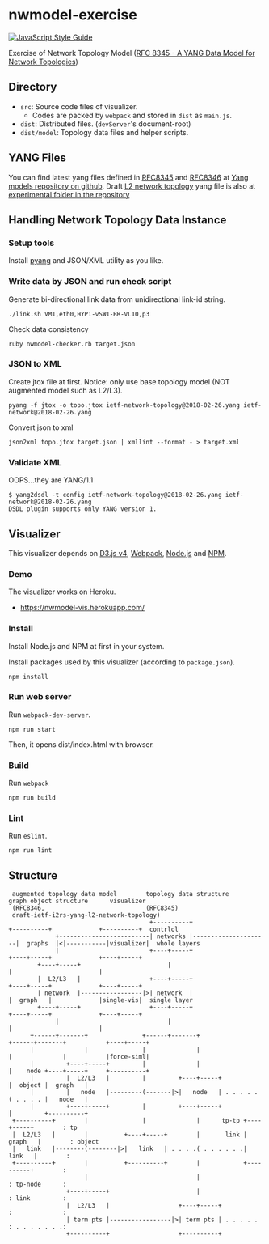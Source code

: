 # nwmodel-exercise

[![JavaScript Style Guide](https://img.shields.io/badge/code_style-standard-brightgreen.svg)](https://standardjs.com)

Exercise of Network Topology Model ([RFC 8345 \- A YANG Data Model for Network Topologies](https://datatracker.ietf.org/doc/rfc8345/))

## Directory

* `src`: Source code files of visualizer.
  * Codes are packed by `webpack` and stored in `dist` as `main.js`.
* `dist`: Distributed files. (`devServer`'s document-root)
* `dist/model`: Topology data files and helper scripts.

## YANG Files

You can find latest yang files defined in [RFC8345](https://www.rfc-editor.org/info/rfc8345
) and [RFC8346](https://www.rfc-editor.org/info/rfc8346) at [Yang models repository on github](https://github.com/YangModels/yang/tree/master/standard/ietf/RFC).
Draft [L2 network topology](https://datatracker.ietf.org/doc/draft-ietf-i2rs-yang-l2-network-topology/) yang file is also at [experimental folder in the repository](https://github.com/YangModels/yang/tree/master/experimental/ietf-extracted-YANG-modules)

## Handling Network Topology Data Instance

### Setup tools

Install [pyang](https://github.com/mbj4668/pyang) and JSON/XML utility as you like.

### Write data by JSON and run check script

Generate bi-directional link data from unidirectional link-id string.
```
./link.sh VM1,eth0,HYP1-vSW1-BR-VL10,p3
```

Check data consistency
```
ruby nwmodel-checker.rb target.json
```

### JSON to XML

Create jtox file at first.
Notice: only use base topology model (NOT augmented model such as L2/L3).
```
pyang -f jtox -o topo.jtox ietf-network-topology@2018-02-26.yang ietf-network@2018-02-26.yang
```

Convert json to xml
```
json2xml topo.jtox target.json | xmllint --format - > target.xml
```

### Validate XML

OOPS...they are YANG/1.1
```
$ yang2dsdl -t config ietf-network-topology@2018-02-26.yang ietf-network@2018-02-26.yang
DSDL plugin supports only YANG version 1.
```

## Visualizer

This visualizer depends on [D3.js v4](https://d3js.org/), [Webpack](https://webpack.js.org/), [Node.js](https://nodejs.org/ja/) and [NPM](https://www.npmjs.com/).

### Demo

The visualizer works on Heroku.

* https://nwmodel-vis.herokuapp.com/

### Install

Install Node.js and NPM at first in your system.

Install packages used by this visualizer (according to `package.json`).
```
npm install
```

### Run web server
Run `webpack-dev-server`.
```
npm run start
```
Then, it opens dist/index.html with browser.

### Build

Run `webpack`
```
npm run build
```

### Lint

Run `eslint`.
```
npm run lint
```

## Structure

```
 augmented topology data model        topology data structure         graph object structure      visualizer
 (RFC8346,                            (RFC8345)
 draft-ietf-i2rs-yang-l2-network-topology)
                                       +----------+                     +----------+             +----------+  contrlol
             +-------------------------| networks |---------------------|  graphs  |<|-----------|visualizer|  whole layers
             |                         +----+-----+                     +----+-----+             +----+-----+
        +----+-----+                        |                                |                        |
        |  L2/L3   |                   +----+-----+                     +----+-----+             +----+-----+
        | network  |-----------------|>| network  |                     |  graph   |             |single-vis|  single layer
        +----+-----+                   +----+-----+                     +----+-----+             +----+-----+
             |                              |                                |                        |
      +------+-------+               +------+-------+                 +------+-------+           +----+-----+
      |              |               |              |                 |              |           |force-siml|
      |         +----+-----+         |              |                 |    node +----+-----+     +----------+
      |         |  L2/L3   |         |         +----+-----+           |  object |  graph   |
      |         |   node   |---------(-------|>|   node   | . . . . . ( . . . . |   node   |
      |         +----+-----+         |         +----+-----+           |         +----------+
 +----------+        |               |              |      tp-tp +----+-----+        : tp
 |  L2/L3   |        |          +----+-----+        |       link |  graph   |        : object
 |   link   |--------(--------|>|   link   | . . . .( . . . . . .|   link   |        :
 +----------+        |          +----------+        |            +----------+        :
                     |                              |                 : tp-node      :
                +----+-----+                        |                 : link         :
                |  L2/L3   |                   +----+-----+           :              :
                | term pts |-----------------|>| term pts | . . . . . : . . . . . . .:
                +----------+                   +----------+
```
